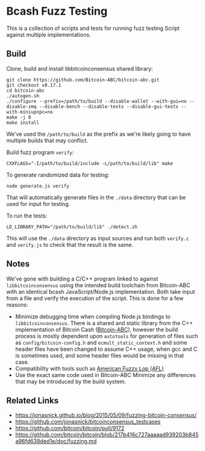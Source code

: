 # Bcash Fuzz Testing

This is a collection of scripts and tests for running fuzz testing Script against multiple implementations.

## Build

Clone, build and install libbitcoinconsensus shared library:
```
git clone https://github.com/Bitcoin-ABC/bitcoin-abc.git
git checkout v0.17.1
cd bitcoin-abc
./autogen.sh
./configure --prefix=/path/to/build --disable-wallet --with-gui=no --disable-zmq --disable-bench --disable-tests --disable-gui-tests --with-miniupnpc=no
make -j 8
make install
```

We've used the `/path/to/build` as the prefix as we're likely going to have multiple builds that may conflict.


Build fuzz program `verify`:
```
CXXFLAGS="-I/path/to/build/include -L/path/to/build/lib" make
```

To generate randomized data for testing:
```
node generate.js verify
```
That will automatically generate files in the `./data` directory that can be used for input for testing.


To run the tests:
```
LD_LIBRARY_PATH="/path/to/build/lib" ./detect.sh
```

This will use the `./data` directory as input sources and run both `verify.c` and `verify.js` to check that the result is the same.

## Notes

We've gone with building a C/C++ program linked to against `libbitcoinconsensus` using the intended build toolchain from Bitcoin-ABC with an identical bcash JavaScript/Node.js implementation. Both take input from a file and verify the execution of the script. This is done for a few reasons:

- Minimize debugging time when compiling Node.js bindings to `libbitcoinconsensus`. There is a shared and static library from the C++ implementation of Bitcoin Cash ([Bitcoin-ABC](https://www.bitcoinabc.org/)), however the build process is mostly dependent upon `autotools` for generation of files such as `config/bitcoin-config.h` and `ecmult_static_context.h` and some header files have been changed to assume C++ usage, when gcc and C is sometimes used, and some header files would be missing in that case.
- Compatibility with tools such as [American Fuzzy Lop (AFL)](https://en.wikipedia.org/wiki/American_fuzzy_lop_(fuzzer))
- Use the exact same code used in Bitcoin-ABC Minimize any differences that may be introduced by the build system.

## Related Links

- https://jonasnick.github.io/blog/2015/05/09/fuzzing-bitcoin-consensus/
- https://github.com/jonasnick/bitcoinconsensus_testcases
- https://github.com/bitcoin/bitcoin/pull/9172
- https://github.com/bitcoin/bitcoin/blob/217b416c727aaaaad939203b845a96fd638ded1e/doc/fuzzing.md